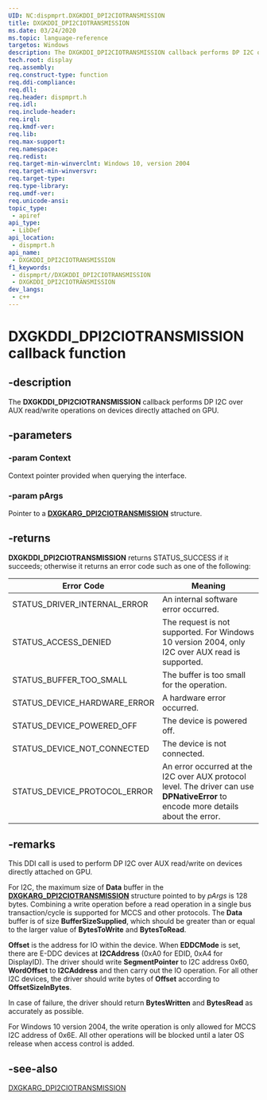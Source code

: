 ```yaml
---
UID: NC:dispmprt.DXGKDDI_DPI2CIOTRANSMISSION
title: DXGKDDI_DPI2CIOTRANSMISSION
ms.date: 03/24/2020
ms.topic: language-reference
targetos: Windows
description: The DXGKDDI_DPI2CIOTRANSMISSION callback performs DP I2C over AUX read/write operations on devices directly attached on GPU.
tech.root: display
req.assembly: 
req.construct-type: function
req.ddi-compliance: 
req.dll: 
req.header: dispmprt.h
req.idl: 
req.include-header: 
req.irql: 
req.kmdf-ver: 
req.lib: 
req.max-support: 
req.namespace: 
req.redist: 
req.target-min-winverclnt: Windows 10, version 2004
req.target-min-winversvr: 
req.target-type: 
req.type-library: 
req.umdf-ver: 
req.unicode-ansi: 
topic_type:
 - apiref
api_type:
 - LibDef
api_location:
 - dispmprt.h
api_name:
 - DXGKDDI_DPI2CIOTRANSMISSION
f1_keywords:
 - dispmprt//DXGKDDI_DPI2CIOTRANSMISSION
 - DXGKDDI_DPI2CIOTRANSMISSION
dev_langs:
 - c++
---
```


# DXGKDDI_DPI2CIOTRANSMISSION callback function

## -description

The **DXGKDDI_DPI2CIOTRANSMISSION** callback performs DP I2C over AUX read/write operations on devices directly attached on GPU.

## -parameters

### -param Context

Context pointer provided when querying the interface.

### -param pArgs

Pointer to a [**DXGKARG_DPI2CIOTRANSMISSION**](ns-dispmprt-dxgkarg_dpi2ciotransmission.md) structure.

## -returns

**DXGKDDI_DPI2CIOTRANSMISSION** returns STATUS_SUCCESS if it succeeds; otherwise it returns an error code such as one of the following:

| Error Code | Meaning |
| ---------- | ------- |
| STATUS_DRIVER_INTERNAL_ERROR | An internal software error occurred.|  
| STATUS_ACCESS_DENIED | The request is not supported. For Windows 10 version 2004, only I2C over AUX read is supported. |
| STATUS_BUFFER_TOO_SMALL | The buffer is too small for the operation. |
| STATUS_DEVICE_HARDWARE_ERROR | A hardware error occurred. |
| STATUS_DEVICE_POWERED_OFF | The device is powered off. |
| STATUS_DEVICE_NOT_CONNECTED | The device is not connected. |
| STATUS_DEVICE_PROTOCOL_ERROR | An error occurred at the I2C over AUX protocol level. The driver can use **DPNativeError** to encode more details about the error. |

## -remarks

This DDI call is used to perform DP I2C over AUX read/write on devices directly attached on GPU.

For I2C, the maximum size of **Data** buffer in the [**DXGKARG_DPI2CIOTRANSMISSION**](ns-dispmprt-dxgkarg_dpi2ciotransmission.md) structure pointed to by *pArgs* is 128 bytes. Combining a write operation before a read operation in a single bus transaction/cycle is supported for MCCS and other protocols. The **Data** buffer is of size **BufferSizeSupplied**, which should be greater than or equal to the larger value of **BytesToWrite** and **BytesToRead**.

**Offset** is the address for IO within the device. When **EDDCMode** is set, there are E-DDC devices at **I2CAddress** (0xA0 for EDID, 0xA4 for DisplayID). The driver should write **SegmentPointer** to I2C address 0x60, **WordOffset** to **I2CAddress** and then carry out the IO operation. For all other I2C devices, the driver should write bytes of **Offset** according to **OffsetSizeInBytes**.

In case of failure, the driver should return **BytesWritten** and **BytesRead** as accurately as possible.

For Windows 10 version 2004, the write operation is only allowed for MCCS I2C address of 0x6E. All other operations will be blocked until a later OS release when access control is added.

## -see-also

[DXGKARG_DPI2CIOTRANSMISSION](ns-dispmprt-dxgkarg_dpi2ciotransmission.md)
